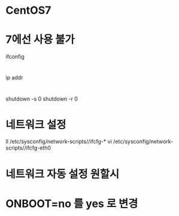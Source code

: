 # CentOS7

# 7에선 사용 불가
ifconfig

# 
ip addr

# 
shutdown -s 0
shutdown -r 0

# 네트워크 설정
ll /etc/sysconfig/network-scripts//ifcfg-*
vi /etc/sysconfig/network-scripts//ifcfg-eth0

# 네트워크 자동 설정 원할시
# ONBOOT=no 를 yes 로 변경
